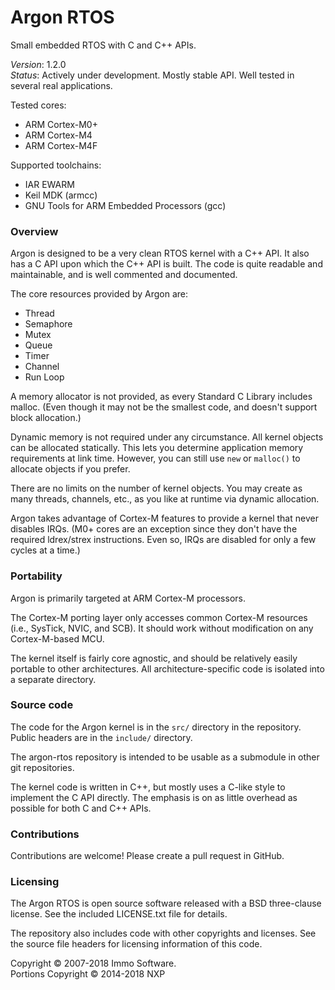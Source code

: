 Argon RTOS
==========

Small embedded RTOS with C and C++ APIs.

*Version*: 1.2.0<br/>
*Status*: Actively under development. Mostly stable API. Well tested in several real applications.

Tested cores:

- ARM Cortex-M0+
- ARM Cortex-M4
- ARM Cortex-M4F

Supported toolchains:

- IAR EWARM
- Keil MDK (armcc)
- GNU Tools for ARM Embedded Processors (gcc)

### Overview

Argon is designed to be a very clean RTOS kernel with a C++ API. It also has a C API upon which the C++ API is built. The code is quite readable and maintainable, and is well commented and documented.

The core resources provided by Argon are:

- Thread
- Semaphore
- Mutex
- Queue
- Timer
- Channel
- Run Loop

A memory allocator is not provided, as every Standard C Library includes malloc. (Even though it may not be the smallest code, and doesn't support block allocation.)

Dynamic memory is not required under any circumstance. All kernel objects can be allocated statically. This lets you determine application memory requirements at link time. However, you can still use `new` or `malloc()` to allocate objects if you prefer.

There are no limits on the number of kernel objects. You may create as many threads, channels, etc., as you like at runtime via dynamic allocation.

Argon takes advantage of Cortex-M features to provide a kernel that never disables IRQs. (M0+ cores are an exception since they don't have the required ldrex/strex instructions. Even so, IRQs are disabled for only a few cycles at a time.)

### Portability

Argon is primarily targeted at ARM Cortex-M processors.

The Cortex-M porting layer only accesses common Cortex-M resources (i.e., SysTick, NVIC, and SCB). It should work without modification on any Cortex-M-based MCU.

The kernel itself is fairly core agnostic, and should be relatively easily portable to other architectures. All architecture-specific code is isolated into a separate directory.

### Source code

The code for the Argon kernel is in the `src/` directory in the repository. Public headers are in the `include/` directory.

The argon-rtos repository is intended to be usable as a submodule in other git repositories.

The kernel code is written in C++, but mostly uses a C-like style to implement the C API directly. The emphasis is on as little overhead as possible for both C and C++ APIs.

### Contributions

Contributions are welcome! Please create a pull request in GitHub.

### Licensing

The Argon RTOS is open source software released with a BSD three-clause license. See the included LICENSE.txt file for details.

The repository also includes code with other copyrights and licenses. See the source file headers for licensing information of this code.

Copyright © 2007-2018 Immo Software.<br/>
Portions Copyright © 2014-2018 NXP

